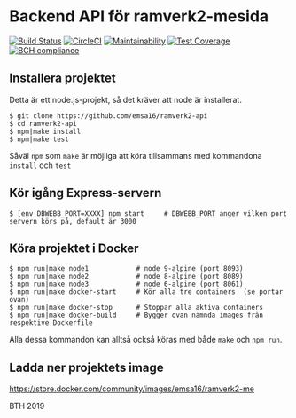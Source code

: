 # Backend API för ramverk2-mesida

[![Build Status](https://travis-ci.org/emsa16/ramverk2-api.svg?branch=master)](https://travis-ci.org/emsa16/ramverk2-api)
[![CircleCI](https://circleci.com/gh/emsa16/ramverk2-api.svg?style=svg)](https://circleci.com/gh/emsa16/ramverk2-api)
[![Maintainability](https://api.codeclimate.com/v1/badges/e01f59ff40dc859e5645/maintainability)](https://codeclimate.com/github/emsa16/ramverk2-api/maintainability)
[![Test Coverage](https://api.codeclimate.com/v1/badges/e01f59ff40dc859e5645/test_coverage)](https://codeclimate.com/github/emsa16/ramverk2-api/test_coverage)
[![BCH compliance](https://bettercodehub.com/edge/badge/emsa16/ramverk2-api?branch=master)](https://bettercodehub.com/)

## Installera projektet
Detta är ett node.js-projekt, så det kräver att node är installerat.

    $ git clone https://github.com/emsa16/ramverk2-api
    $ cd ramverk2-api
    $ npm|make install
    $ npm|make test

Såväl `npm` som `make` är möjliga att köra tillsammans med kommandona `install` och `test`

## Kör igång Express-servern
    $ [env DBWEBB_PORT=XXXX] npm start     # DBWEBB_PORT anger vilken port servern körs på, default är 3000

## Köra projektet i Docker
    $ npm run|make node1            # node 9-alpine (port 8093)
    $ npm run|make node2            # node 8-alpine (port 8089)
    $ npm run|make node3            # node 6-alpine (port 8061)
    $ npm run|make docker-start     # Kör alla tre containers  (se portar ovan)
    $ npm run|make docker-stop      # Stoppar alla aktiva containers
    $ npm run|make docker-build     # Bygger ovan nämnda images från respektive Dockerfile

Alla dessa kommandon kan alltså också köras med både `make` och `npm run`.

## Ladda ner projektets image
https://store.docker.com/community/images/emsa16/ramverk2-me

BTH 2019
